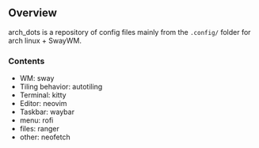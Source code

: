 ## Overview
arch_dots is a repository of config files mainly from the `.config/` folder  for arch linux + SwayWM.

### Contents
-  WM: sway
-  Tiling behavior: autotiling
-  Terminal: kitty
-  Editor: neovim
-  Taskbar: waybar
-  menu: rofi
-  files: ranger
-  other: neofetch

